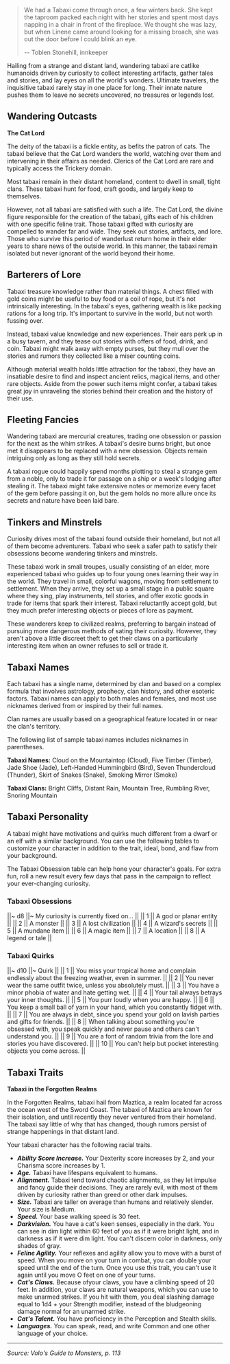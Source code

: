 > We had a Tabaxi come through once, a few winters back. She kept the taproom packed each night with her stories and spent most days napping in a chair in front of the fireplace. We thought she was lazy, but when Linene came around looking for a missing broach, she was out the door before I could blink an eye.
> 
> -- Toblen Stonehill, innkeeper

Hailing from a strange and distant land, wandering tabaxi are catlike humanoids driven by curiosity to collect interesting artifacts, gather tales and stories, and lay eyes on all the world's wonders. Ultimate travelers, the inquisitive tabaxi rarely stay in one place for long. Their innate nature pushes them to leave no secrets uncovered, no treasures or legends lost.

## Wandering Outcasts

<div class="phb-sidebar" markdown="1">

**The Cat Lord**

The deity of the tabaxi is a fickle entity, as befits the patron of cats. The tabaxi believe that the Cat Lord wanders the world, watching over them and intervening in their affairs as needed. Clerics of the Cat Lord are rare and typically access the Trickery domain.

</div>

Most tabaxi remain in their distant homeland, content to dwell in small, tight clans. These tabaxi hunt for food, craft goods, and largely keep to themselves.

However, not all tabaxi are satisfied with such a life. The Cat Lord, the divine figure responsible for the creation of the tabaxi, gifts each of his children with one specific feline trait. Those tabaxi gifted with curiosity are compelled to wander far and wide. They seek out stories, artifacts, and lore. Those who survive this period of wanderlust return home in their elder years to share news of the outside world. In this manner, the tabaxi remain isolated but never ignorant of the world beyond their home.

## Barterers of Lore

Tabaxi treasure knowledge rather than material things. A chest filled with gold coins might be useful to buy food or a coil of rope, but it's not intrinsically interesting. In the tabaxi's eyes, gathering wealth is like packing rations for a long trip. It's important to survive in the world, but not worth fussing over.

Instead, tabaxi value knowledge and new experiences. Their ears perk up in a busy tavern, and they tease out stories with offers of food, drink, and coin. Tabaxi might walk away with empty purses, but they mull over the stories and rumors they collected like a miser counting coins.

Although material wealth holds little attraction for the tabaxi, they have an insatiable desire to find and inspect ancient relics, magical items, and other rare objects. Aside from the power such items might confer, a tabaxi takes great joy in unraveling the stories behind their creation and the history of their use.

## Fleeting Fancies

Wandering tabaxi are mercurial creatures, trading one obsession or passion for the next as the whim strikes. A tabaxi's desire burns bright, but once met it disappears to be replaced with a new obsession. Objects remain intriguing only as long as they still hold secrets.

A tabaxi rogue could happily spend months plotting to steal a strange gem from a noble, only to trade it for passage on a ship or a week's lodging after stealing it. The tabaxi might take extensive notes or memorize every facet of the gem before passing it on, but the gem holds no more allure once its secrets and nature have been laid bare.

## Tinkers and Minstrels

Curiosity drives most of the tabaxi found outside their homeland, but not all of them become adventurers. Tabaxi who seek a safer path to satisfy their obsessions become wandering tinkers and minstrels.

These tabaxi work in small troupes, usually consisting of an elder, more experienced tabaxi who guides up to four young ones learning their way in the world. They travel in small, colorful wagons, moving from settlement to settlement. When they arrive, they set up a small stage in a public square where they sing, play instruments, tell stories, and offer exotic goods in trade for items that spark their interest. Tabaxi reluctantly accept gold, but they much prefer interesting objects or pieces of lore as payment.

These wanderers keep to civilized realms, preferring to bargain instead of pursuing more dangerous methods of sating their curiosity. However, they aren't above a little discreet theft to get their claws on a particularly interesting item when an owner refuses to sell or trade it.

## Tabaxi Names

Each tabaxi has a single name, determined by clan and based on a complex formula that involves astrology, prophecy, clan history, and other esoteric factors. Tabaxi names can apply to both males and females, and most use nicknames derived from or inspired by their full names.

Clan names are usually based on a geographical feature located in or near the clan's territory.

The following list of sample tabaxi names includes nicknames in parentheses.

**Tabaxi Names:** Cloud on the Mountaintop (Cloud), Five Timber (Timber), Jade Shoe (Jade), Left-Handed Hummingbird (Bird), Seven Thundercloud (Thunder), Skirt of Snakes (Snake), Smoking Mirror (Smoke)

**Tabaxi Clans:** Bright Cliffs, Distant Rain, Mountain Tree, Rumbling River, Snoring Mountain

## Tabaxi Personality

A tabaxi might have motivations and quirks much different from a dwarf or an elf with a similar background. You can use the following tables to customize your character in addition to the trait, ideal, bond, and flaw from your background.

The Tabaxi Obsession table can help hone your character's goals. For extra fun, roll a new result every few days that pass in the campaign to reflect your ever-changing curiosity.

### Tabaxi Obsessions

||~ d8 ||~ My curiosity is currently fixed on... ||
|| 1 || A god or planar entity ||
|| 2 || A monster ||
|| 3 || A lost civilization ||
|| 4 || A wizard's secrets ||
|| 5 || A mundane item ||
|| 6 || A magic item ||
|| 7 || A location ||
|| 8 || A legend or tale ||

### Tabaxi Quirks

||~ d10 ||~ Quirk ||
|| 1 || You miss your tropical home and complain endlessly about the freezing weather, even in summer. ||
|| 2 || You never wear the same outfit twice, unless you absolutely must. ||
|| 3 || You have a minor phobia of water and hate getting wet. ||
|| 4 || Your tail always betrays your inner thoughts. ||
|| 5 || You purr loudly when you are happy. ||
|| 6 || You keep a small ball of yarn in your hand, which you constantly fidget with. ||
|| 7 || You are always in debt, since you spend your gold on lavish parties and gifts for friends. ||
|| 8 || When talking about something you're obsessed with, you speak quickly and never pause and others can't understand you. ||
|| 9 || You are a font of random trivia from the lore and stories you have discovered. ||
|| 10 || You can't help but pocket interesting objects you come across. ||

## Tabaxi Traits

<div class="phb-sidebar" markdown="1">

**Tabaxi in the Forgotten Realms**

In the Forgotten Realms, tabaxi hail from Maztica, a realm located far across the ocean west of the Sword Coast. The tabaxi of Maztica are known for their isolation, and until recently they never ventured from their homeland. The tabaxi say little of why that has changed, though rumors persist of strange happenings in that distant land.

</div>

Your tabaxi character has the following racial traits.

* ***Ability Score Increase.*** Your Dexterity score increases by 2, and your Charisma score increases by 1.
* ***Age.*** Tabaxi have lifespans equivalent to humans.
* ***Alignment.*** Tabaxi tend toward chaotic alignments, as they let impulse and fancy guide their decisions. They are rarely evil, with most of them driven by curiosity rather than greed or other dark impulses.
* ***Size.*** Tabaxi are taller on average than humans and relatively slender. Your size is Medium.
* ***Speed.*** Your base walking speed is 30 feet.
* ***Darkvision.*** You have a cat's keen senses, especially in the dark. You can see in dim light within 60 feet of you as if it were bright light, and in darkness as if it were dim light. You can't discern color in darkness, only shades of gray.
* ***Feline Agility.*** Your reflexes and agility allow you to move with a burst of speed. When you move on your turn in combat, you can double your speed until the end of the turn. Once you use this trait, you can't use it again until you move O feet on one of your turns.
* ***Cat's Claws.*** Because ofyour claws, you have a climbing speed of 20 feet. In addition, your claws are natural weapons, which you can use to make unarmed strikes. If you hit with them, you deal slashing damage equal to 1d4 + your Strength modifier, instead of the bludgeoning damage normal for an unarmed strike.
* ***Cat's Talent.*** You have proficiency in the Perception and Stealth skills.
* ***Languages.*** You can speak, read, and write Common and one other language of your choice.

----

*Source: Volo's Guide to Monsters, p. 113*
